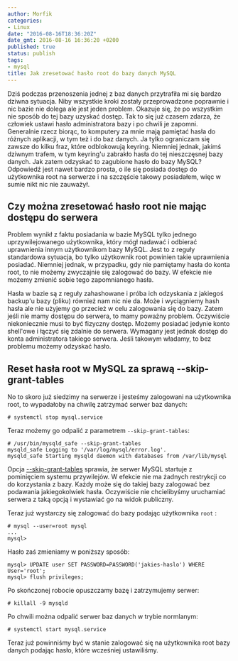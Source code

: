 ```yaml
---
author: Morfik
categories:
- Linux
date: "2016-08-16T18:36:20Z"
date_gmt: 2016-08-16 16:36:20 +0200
published: true
status: publish
tags:
- mysql
title: Jak zresetować hasło root do bazy danych MySQL
---
```


Dziś podczas przenoszenia jednej z baz danych przytrafiła mi się bardzo dziwna sytuacja. Niby
wszystkie kroki zostały przeprowadzone poprawnie i nic bazie nie dolega ale jest jeden problem.
Okazuje się, że po wszystkim nie sposób do tej bazy uzyskać dostęp. Tak to się już czasem zdarza, że
człowiek ustawi hasło administratora bazy i po chwili je zapomni. Generalnie rzecz biorąc, to
komputery za mnie mają pamiętać hasła do różnych aplikacji, w tym też i do baz danych. Ja tylko
ograniczam się zawsze do kilku fraz, które odblokowują keyring. Niemniej jednak, jakimś dziwnym
trafem, w tym keyring'u zabrakło hasła do tej nieszczęsnej bazy danych. Jak zatem odzyskać to
zagubione hasło do bazy MySQL? Odpowiedź jest nawet bardzo prosta, o ile się posiada dostęp do
użytkownika root na serwerze i na szczęście takowy posiadałem, więc w sumie nikt nic nie zauważył.

<!--more-->
## Czy można zresetować hasło root nie mając dostępu do serwera

Problem wynikł z faktu posiadania w bazie MySQL tylko jednego uprzywilejowanego użytkownika, który
mógł nadawać i odbierać uprawnienia innym użytkownikom bazy MySQL. Jest to z reguły standardowa
sytuacja, bo tylko użytkownik root powinien takie uprawnienia posiadać. Niemniej jednak, w
przypadku, gdy nie pamiętamy hasła do konta root, to nie możemy zwyczajnie się zalogować do bazy. W
efekcie nie możemy zmienić sobie tego zapomnianego hasła.

Hasła w bazie są z reguły zahashowane i próba ich odzyskania z jakiegoś backup'u bazy (pliku)
również nam nic nie da. Może i wyciągniemy hash hasła ale nie użyjemy go przecież w celu
zalogowania się do bazy. Zatem jeśli nie mamy dostępu do serwera, to mamy poważny problem.
Oczywiście niekoniecznie musi to być fizyczny dostęp. Możemy posiadać jedynie konto shell'owe i
łączyć się zdalnie do serwera. Wymagany jest jednak dostęp do konta administratora takiego
serwera. Jeśli takowym władamy, to bez problemu możemy odzyskać hasło.

## Reset hasła root w MySQL za sprawą --skip-grant-tables

No to skoro już siedzimy na serwerze i jesteśmy zalogowani na użytkownika root, to wypadałoby na
chwilę zatrzymać serwer baz danych:

    # systemctl stop mysql.service

Teraz możemy go odpalić z parametrem `--skip-grant-tables`:

    # /usr/bin/mysqld_safe --skip-grant-tables
    mysqld_safe Logging to '/var/log/mysql/error.log'.
    mysqld_safe Starting mysqld daemon with databases from /var/lib/mysql

Opcja
[--skip-grant-tables](https://dev.mysql.com/doc/refman/5.7/en/server-options.html#option_mysqld_skip-grant-tables)
sprawia, że serwer MySQL startuje z pominięciem systemu przywilejów. W efekcie nie ma żadnych
restrykcji co do korzystania z bazy. Każdy może się do takiej bazy zalogować bez podawania
jakiegokolwiek hasła. Oczywiście nie chcielibyśmy uruchamiać serwera z taką opcją i wystawiać go na
widok publiczny.

Teraz już wystarczy się zalogować do bazy podając użytkownika `root` :

    # mysql --user=root mysql
    ...
    mysql>

Hasło zaś zmieniamy w poniższy sposób:

    mysql> UPDATE user SET PASSWORD=PASSWORD('jakies-haslo') WHERE User='root';
    mysql> flush privileges;

Po skończonej robocie opuszczamy bazę i zatrzymujemy serwer:

    # killall -9 mysqld

Po chwili można odpalić serwer baz danych w trybie normlanym:

    # systemctl start mysql.service

Teraz już powinniśmy być w stanie zalogować się na użytkownika root bazy danych podając hasło, które
wcześniej ustawiliśmy.

